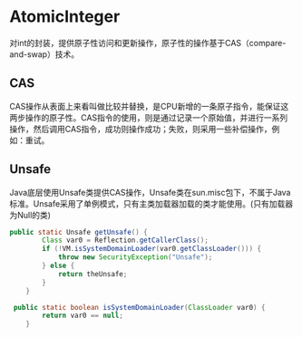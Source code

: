 # AtomicInteger
对int的封装，提供原子性访问和更新操作，原子性的操作基于CAS（compare-and-swap）技术。

## CAS
CAS操作从表面上来看叫做比较并替换，是CPU新增的一条原子指令，能保证这两步操作的原子性。CAS指令的使用，则是通过记录一个原始值，并进行一系列操作，然后调用CAS指令，成功则操作成功；失败，则采用一些补偿操作，例如：重试。

## Unsafe
Java底层使用Unsafe类提供CAS操作，Unsafe类在sun.misc包下，不属于Java标准。Unsafe采用了单例模式，只有主类加载器加载的类才能使用。(只有加载器为Null的类)

```java
public static Unsafe getUnsafe() {
        Class var0 = Reflection.getCallerClass();
        if (!VM.isSystemDomainLoader(var0.getClassLoader())) {
            throw new SecurityException("Unsafe");
        } else {
            return theUnsafe;
        }
    }

 public static boolean isSystemDomainLoader(ClassLoader var0) {
        return var0 == null;
    }
```